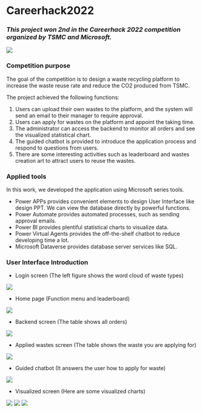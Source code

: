 # Careerhack2022
### *This project won 2nd in the Careerhack 2022 competition organized by TSMC and Microsoft.*
![](https://i.imgur.com/Y4bRJBZ.jpg)
### Competition purpose
The goal of the competition is to design a waste recycling platform to increase the waste reuse rate and reduce the CO2 produced from TSMC.  

The project achieved the following functions:
1. Users can upload their own wastes to the platform, and the system will send an email to their manager to require approval.
2. Users can apply for wastes on the platform and appoint the taking time.
3. The administrator can access the backend to monitor all orders and see the visualized statistical chart.
4. The guided chatbot is provided to introduce the application process and respond to questions from users.
5. There are some interesting activities such as leaderboard and wastes creation art to attract users to reuse the wastes.
### Applied tools
In this work, we developed the application using Microsoft series tools.
* Power APPs provides convenient elements to design User Interface like design PPT. We can view the database directly by powerful functions.
* Power Automate provides automated processes, such as sending approval emails.
* Power BI provides plentiful statistical charts to visualize data.
* Power Virtual Agents provides the off-the-shelf chatbot to reduce developing time a lot.
* Microsoft Dataverse provides database server services like SQL.
### User Interface Introduction
* Login screen (The left figure shows the word cloud of waste types)

![](https://i.imgur.com/qSCUpYj.jpg)
* Home page (Function menu and leaderboard)

![](https://i.imgur.com/t10b7W6.jpg)
* Backend screen (The table shows all orders)

![](https://i.imgur.com/OoJGo6F.jpg)
* Applied wastes screen (The table shows the waste you are applying for)

![](https://i.imgur.com/qkNkEwD.jpg)
* Guided chatbot (It answers the user how to apply for waste)

![](https://i.imgur.com/AQqATZv.jpg)
* Visualized screen (Here are some visualized charts)

![](https://i.imgur.com/1bz8Nzr.jpg)
![](https://i.imgur.com/ggCgd6U.jpg)
![](https://i.imgur.com/JdiVnDC.jpg)







